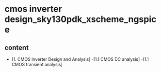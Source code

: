 # cmos inverter design_sky130pdk_xscheme_ngspice
## content
- [1. CMOS Inverter Design and Analysis]
  -[1.1 CMOS DC analysis]
  -[1.1 CMOS transient analysis]
